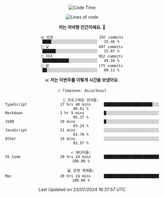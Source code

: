 <div align='center'>
 
<!--START_SECTION:waka-->
![Code Time](http://img.shields.io/badge/Code%20Time-3%2C683%20hrs%2042%20mins-blue)

![Lines of code](https://img.shields.io/badge/%EC%A0%80%EB%8A%94%20%EC%97%AC%ED%83%9C%EA%B9%8C%EC%A7%80%20-1.3%20million%20%EC%A4%84%EC%9D%98%20%EC%BD%94%EB%93%9C%EB%A5%BC%20%EC%9E%91%EC%84%B1%ED%96%88%EC%96%B4%EC%9A%94.-blue)

**저는 저녁형 인간이에요. 🦉** 

```text
🌞 아침                     297 commits         ████░░░░░░░░░░░░░░░░░░░░░   15.46 % 
🌆 낮　                     497 commits         ██████░░░░░░░░░░░░░░░░░░░   25.87 % 
🌃 저녁                     952 commits         ████████████░░░░░░░░░░░░░   49.56 % 
🌙 밤　                     175 commits         ██░░░░░░░░░░░░░░░░░░░░░░░   09.11 % 
```


📊 **저는 이번주를 이렇게 시간을 보냈어요.** 

```text
🕑︎ Timezone: Asia/Seoul

💬 프로그래밍 언어들: 
TypeScript               17 hrs 40 mins      ██████████████████████░░░   86.61 % 
Markdown                 1 hr 5 mins         █░░░░░░░░░░░░░░░░░░░░░░░░   05.37 % 
JSON                     39 mins             █░░░░░░░░░░░░░░░░░░░░░░░░   03.24 % 
JavaScript               21 mins             ░░░░░░░░░░░░░░░░░░░░░░░░░   01.76 % 
Other                    19 mins             ░░░░░░░░░░░░░░░░░░░░░░░░░   01.57 % 

🔥 에디터들: 
VS Code                  20 hrs 24 mins      █████████████████████████   100.00 % 

💻 운영 체제들: 
Mac                      20 hrs 24 mins      █████████████████████████   100.00 % 
```


 Last Updated on 23/07/2024 18:37:57 UTC
<!--END_SECTION:waka-->
 </div>
<!---
Emewjin/Emewjin is a ✨ special ✨ repository because its `README.md` (this file) appears on your GitHub profile.
You can click the Preview link to take a look at your changes.
--->
